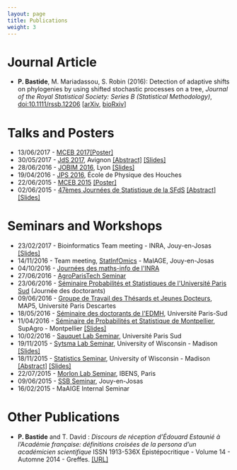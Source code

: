 ```yaml
---
layout: page
title: Publications
weight: 3
---
```


# Journal Article

- **P. Bastide**, M. Mariadassou, S. Robin (2016): Detection of adaptive shifts on phylogenies by using shifted stochastic processes on a tree, *Journal of the Royal Statistical Society: Series B (Statistical Methodology)*, [doi:10.1111/rssb.12206](http://onlinelibrary.wiley.com/doi/10.1111/rssb.12206/full) [[arXiv](http://arxiv.org/abs/1508.00225), [bioRxiv](http://biorxiv.org/content/early/2016/02/05/023804)]
  
# Talks and Posters

- 13/06/2017 - [MCEB 2017](http://www.lirmm.fr/mceb2017/)[[Poster]]({{site.baseurl}}/docs/201706_poster_MCEB.pdf)
- 30/05/2017 - [JdS 2017](http://jds2017.sfds.asso.fr), Avignon [[Abstract]]({{site.baseurl}}/docs/02_jds_2017.pdf) [[Slides]]({{site.baseurl}}/docs/20170530_jds.pdf)
- 28/06/2016 - [JOBIM 2016](http://jobim2016.sciencesconf.org/), Lyon [[Slides]]({{site.baseurl}}/docs/20160628_JOBIM.pdf)
- 19/04/2016 - [JPS 2016](http://jps.math.cnrs.fr/), École de Physique des Houches
- 22/06/2015 - [MCEB 2015](http://www.lirmm.fr/mceb2015/index.php) [[Poster]]({{site.baseurl}}/docs/20150622_poster_MCEB.pdf)
- 02/06/2015 - [47èmes Journées de Statistique de la SFdS](http://jds2015.sfds.asso.fr/) [[Abstract]]({{site.baseurl}}/docs/SFdS_2015_v2.pdf) [[Slides]]({{site.baseurl}}/docs/20150602_JdS.pdf)

# Seminars and Workshops
- 23/02/2017 - Bioinformatics Team meeting - INRA, Jouy-en-Josas [[Slides]]({{site.baseurl}}/docs/20170223_bioinfo.pdf)
- 14/11/2016 - Team meeting, [StatInfOmics](http://maiage.jouy.inra.fr/?q=fr/StatInfOmics) - MaIAGE, Jouy-en-Josas
- 04/10/2016 - [Journées des maths-info de l'INRA](https://journees.inra.fr/maths-info2016)
- 27/06/2016 - [AgroParisTech Seminar](https://www6.inra.fr/mia-paris/Seminaires/Seminaire-AgroParisTech)
- 23/06/2016 - [Séminaire Probabilités et Statistiques de l'Université Paris Sud](http://www.math.u-psud.fr/Journee-des-doctorants) (Journée des doctorants)
- 09/06/2016 - [Groupe de Travail des Thésards et Jeunes Docteurs](http://map5.mi.parisdescartes.fr/seminaires/thesards-docteurs/), MAP5, Université Paris Descartes
- 18/05/2016 - [Séminaire des doctorants de l'EDMH](http://www.math.u-psud.fr/~ecdoct/ecdoct/infos/semdoc.php), Université Paris-Sud
- 11/04/2016 - [Séminaire de Probabilités et Statistique de Montpellier](http://www.i3m.univ-montp2.fr/seminaires-et-groupes-de-travail/index.php?option=com_content&view=article&id=59&catid=19&histo=13), SupAgro - Montpellier [[Slides]]({{site.baseurl}}/docs/20160411_Montpellier.pdf)
- 10/02/2016 - [Sauquet Lab Seminar](http://www.sauquetlab.org/), Université Paris Sud
- 19/11/2015 - [Sytsma Lab Seminar](http://www.botany.wisc.edu/sytsma/SytsmaLab/Welcome.html), University of Wisconsin - Madison [[Slides]]({{site.baseurl}}/docs/20151119_Systma.pdf)
- 18/11/2015 - [Statistics Seminar](http://www.stat.wisc.edu/seminars-archive/2015-11), University of Wisconsin - Madison [[Abstract]]({{site.baseurl}}/docs/20151118_UWStatistics_Abstract.pdf) [[Slides]]({{site.baseurl}}/docs/20151118_UWstatistics.pdf)
- 22/07/2015 - [Morlon Lab Seminar](http://www.biologie.ens.fr/phyloeco/index.html), IBENS, Paris
- 09/06/2015 - [SSB Seminar](http://www.ssbgroup.fr/), Jouy-en-Josas
- 16/02/2015 - MaAIGE Internal Seminar

# Other Publications

- **P. Bastide** and T. David :
*Discours de réception d’Édouard Estaunié à l’Académie française: définitions croisées de la persona d’un académicien scientifique* ISSN 1913-536X Épistépocritique - Volume 14 - Automne 2014 - Greffes. [[URL]](http://epistemocritique.org/discours-de-reception-dedouard-estaunie-a-lacademie-francaise-definitions-croisees-de-la-persona-dun-academicien-scientifique/)